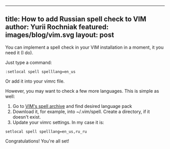 ----
title: How to add Russian spell check to VIM
author: Yurii Rochniak
featured: images/blog/vim.svg
layout: post
----

You can implement a spell check in your VIM installation in a moment, it you need it (I do).

Just type a command:

```
:setlocal spell spelllang=en_us
```

Or add it into your vimrc file.

However, you may want to check a few more languages. This is simple as well:

1.  Go to [VIM's spell archive](http://ftp.vim.org/vim/runtime/spell/) and find desired language pack
2.  Download it, for example, into ~/.vim/spell. Create a directory, if it doesn't exist.
3.  Update your vimrc settings. In my case it is:
```
setlocal spell spelllang=en_us,ru_ru
```

Congratulations! You're all set!

